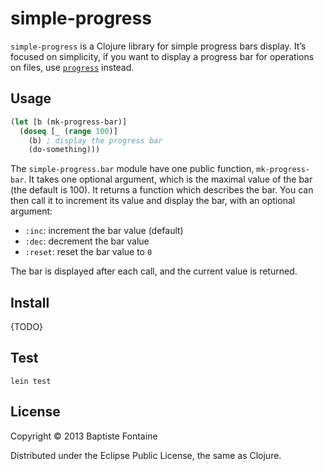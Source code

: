 # simple-progress

`simple-progress` is a Clojure library for simple progress bars display. It’s
focused on simplicity, if you want to display a progress bar for operations on
files, use [`progress`](https://github.com/tobias/progress) instead.

## Usage

```clj
(let [b (mk-progress-bar)]
  (doseq [_ (range 100)]
    (b) ; display the progress bar
    (do-something)))
```

The `simple-progress.bar` module have one public function, `mk-progress-bar`. It
takes one optional argument, which is the maximal value of the bar (the default
is 100). It returns a function which describes the bar. You can then call it to
increment its value and display the bar, with an optional argument:

- `:inc`: increment the bar value (default)
- `:dec`: decrement the bar value
- `:reset`: reset the bar value to `0`

The bar is displayed after each call, and the current value is returned.


## Install

{TODO}


## Test

```
lein test
```


## License

Copyright © 2013 Baptiste Fontaine

Distributed under the Eclipse Public License, the same as Clojure.
